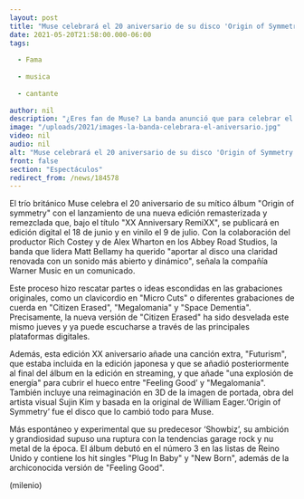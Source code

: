 ```yaml
---
layout: post
title: "Muse celebrará el 20 aniversario de su disco 'Origin of Symmetry' con edición remasterizada"
date: 2021-05-20T21:58:00.000-06:00
tags:
  
  - Fama
  
  - musica
  
  - cantante
  
author: nil
description: "¿Eres fan de Muse? La banda anunció que para celebrar el 20 aniversario de  Origin of Symmetry lanzará una edición remasterizada. "
image: "/uploads/2021/images-la-banda-celebrara-el-aniversario.jpg"
video: nil
audio: nil
alt: "Muse celebrará el 20 aniversario de su disco 'Origin of Symmetry' con edición remasterizada"
front: false
section: "Espectáculos"
redirect_from: /news/184578
---
```


El trío británico Muse celebra el 20 aniversario de su mítico álbum "Origin of symmetry" con el lanzamiento de una nueva edición remasterizada y remezclada que, bajo el título "XX Anniversary RemiXX", se publicará en edición digital el 18 de junio y en vinilo el 9 de julio. Con la colaboración del productor Rich Costey y de Alex Wharton en los Abbey Road Studios, la banda que lidera Matt Bellamy ha querido "aportar al disco una claridad renovada con un sonido más abierto y dinámico", señala la compañía Warner Music en un comunicado. 

Este proceso hizo rescatar partes o ideas escondidas en las grabaciones originales, como un clavicordio en "Micro Cuts" o diferentes grabaciones de cuerda en "Citizen Erased", "Megalomania" y "Space Dementia".  Precisamente, la nueva versión de "Citizen Erased" ha sido desvelada este mismo jueves y ya puede escucharse a través de las principales plataformas digitales. 

Además, esta edición XX aniversario añade una canción extra, "Futurism", que estaba incluida en la edición japonesa y que se añadió posteriormente al final del álbum en la edición en streaming, y que añade "una explosión de energía" para cubrir el hueco entre "Feeling Good’ y "Megalomania". También incluye una reimaginación en 3D de la imagen de portada, obra del artista visual Sujin Kim y basada en la original de William Eager.‘Origin of Symmetry’ fue el disco que lo cambió todo para Muse. 

 Más espontáneo y experimental que su predecesor ‘Showbiz’, su ambición y grandiosidad supuso una ruptura con la tendencias garage rock y nu metal de la época. El álbum debutó en el número 3 en las listas de Reino Unido y contiene los hit singles "Plug In Baby" y "New Born", además de la archiconocida versión de "Feeling Good". 

(milenio)